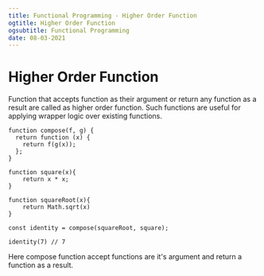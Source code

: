 ```yaml
---
title: Functional Programming - Higher Order Function
ogtitle: Higher Order Function
ogsubtitle: Functional Programming
date: 08-03-2021
---
```


# Higher Order Function

Function that accepts function as their argument or return any function as a result are called as higher order function. Such functions are useful for applying wrapper logic over existing functions.

```
function compose(f, g) {
  return function (x) {
    return f(g(x));
  };
}

function square(x){
    return x * x;
}

function squareRoot(x){
    return Math.sqrt(x)
}

const identity = compose(squareRoot, square);

identity(7) // 7

```

Here compose function accept functions are it's argument and return a function as a result.